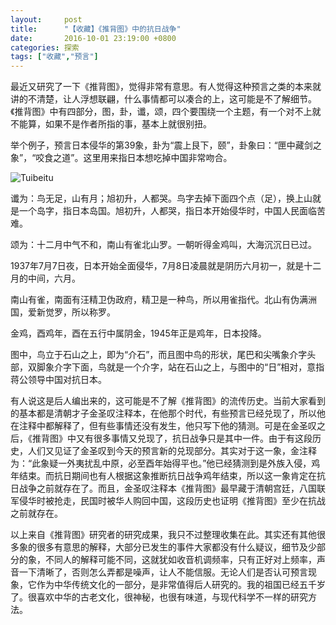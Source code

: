 ```yaml
---
layout:     post
title:      "【收藏】《推背图》中的抗日战争"
date:       2016-10-01 23:19:00 +0800
categories: 探索
tags: ["收藏","预言"]
---
```

最近又研究了一下《推背图》，觉得非常有意思。有人觉得这种预言之类的本来就讲的不清楚，让人浮想联翩，什么事情都可以凑合的上，这可能是不了解细节。《推背图》中有四部分，图，卦，谶，颂，四个要围绕一个主题，有一个对不上就不能算，如果不是作者所指的事，基本上就很别扭。

举个例子，预言日本侵华的第39象，卦为“震上艮下，颐”，卦象曰：“匣中藏剑之象”，“咬食之道”。这里用来指日本想吃掉中国非常吻合。

<img alt="Tuibeitu" src="{{ site.baseurl }}/img/tuibeitu_study/tbt_study.jpg">

谶为：鸟无足，山有月；旭初升，人都哭。鸟字去掉下面四个点（足），换上山就是一个岛字，指日本岛国。旭初升，人都哭，指日本开始侵华时，中国人民面临苦难。

颂为：十二月中气不和，南山有雀北山罗。一朝听得金鸡叫，大海沉沉日已过。

1937年7月7日夜，日本开始全面侵华，7月8日凌晨就是阴历六月初一，就是十二月的中间，六月。

南山有雀，南面有汪精卫伪政府，精卫是一种鸟，所以用雀指代。北山有伪满洲国，爱新觉罗，所以称罗。

金鸡，酉鸡年，酉在五行中属阴金，1945年正是鸡年，日本投降。

图中，鸟立于石山之上，即为“介石”，而且图中鸟的形状，尾巴和尖嘴象介字头部，双脚象介字下面，鸟就是一个介字，站在石山之上，与图中的“日”相对，意指蒋公领导中国对抗日本。

有人说这是后人编出来的，这可能是不了解《推背图》的流传历史。当前大家看到的基本都是清朝才子金圣叹注释本，在他那个时代，有些预言已经兑现了，所以他在注释中都解释了，但有些事情还没有发生，他只写下他的猜测。可是在金圣叹之后，《推背图》中又有很多事情又兑现了，抗日战争只是其中一件。由于有这段历史，人们又见证了金圣叹到今天的预言新的兑现部分。其实对于这一象，金注释为：“此象疑一外夷扰乱中原，必至酉年始得平也。”他已经猜测到是外族入侵，鸡年结束。而抗日期间也有人根据这象推断抗日战争鸡年结束，所以这一象肯定在抗日战争之前就存在了。而且，金圣叹注释本《推背图》最早藏于清朝宫廷，八国联军侵华时被抢走，民国时被华人购回中国，这段历史也证明《推背图》至少在抗战之前就存在。

以上来自《推背图》研究者的研究成果，我只不过整理收集在此。其实还有其他很多象的很多有意思的解释，大部分已发生的事件大家都没有什么疑议，细节及少部分的象，不同人的解释可能不同，这就犹如收音机调频率，只有正好对上频率，声音一下清晰了，否则怎么弄都是噪声，让人不能信服。无论人们是否认可预言现象，它作为中华传统文化的一部分，是非常值得后人研究的。我的祖国已经五千岁了。很喜欢中华的古老文化，很神秘，也很有味道，与现代科学不一样的研究方法。
